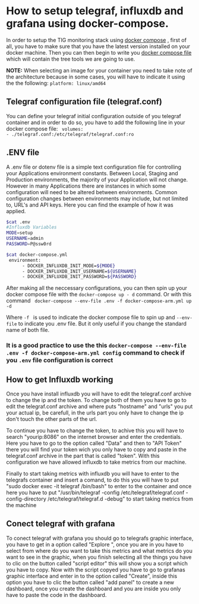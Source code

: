 # How to setup telegraf, influxdb and grafana using docker-compose.
In order to setup the TIG monitoring stack using [ docker compose](https://docs.docker.com/compose/install/ "docker-compose") , first of all, you have to make sure that you have the latest version installed on your docker machine. Then you can then begin to write you [docker compose file](https://github.com/Osaschrist/TIG-stack/blob/main/docker-compose-arm.yml "docker compose file for arm architecture") which will contain the tree tools we are going to use.

**NOTE:** When selecting an image for your container you need to take note of the architecture because in some cases, you will have to indicate it using the the following:
 `platform: linux/amd64`

## Telegraf configuration file (telegraf.conf)
You can define your telegraf initial configuration outside of you telegraf container and in order to do so, you have to add the following line in your docker compose file:
` volumes:`</br>
      `- ./telegraf.conf:/etc/telegraf/telegraf.conf:ro` <br>
## .ENV file
A .env file or dotenv file is a simple text configuration file for controlling your Applications environment constants. Between Local, Staging and Production environments, the majority of your Application will not change. However in many Applications there are instances in which some configuration will need to be altered between environments. Common configuration changes between environments may include, but not limited to, URL's and API keys. Here you can find the example of how it was applied.

```bash
$cat .env
#Influxdb Variables
MODE=setup
USERNAME=admin
PASSWORD=P@ssw0rd
```
```bash
$cat docker-compose.yml
 environment:
      - DOCKER_INFLUXDB_INIT_MODE=${MODE}
      - DOCKER_INFLUXDB_INIT_USERNAME=${USERNAME}
      - DOCKER_INFLUXDB_INIT_PASSWORD=${PASSWORD}
```
After making all the neccessary configurations, you can then spin up your docker compose file with the `docker-compose up - d` command.
 Or with this command ` docker-compose --env-file .env -f docker-compose-arm.yml up -d` <br/>

 Where `-f ` is used to indicate the docker compose file to spin up and `--env-file` to indicate you .env file. But it only useful if you change the standard name of both file.

 ### **It is a good practice to use the this `docker-compose --env-file .env -f docker-compose-arm.yml config` command to check if you `.env` file configuration is correct**
 
## How to get Influxdb working

Once you have install influxdb you will have to edit the telegraf.conf archive to change the ip and the token.
To change both of them you have to go to edit the telegraf.conf archive and where puts "hostname" and "urls" you put
your actual ip, be carefull, in the urls part you only have to change the ip don't touch the other parts of the url.

To continue you have to change the token, to achive this you will have to search "yourip:8086" on the internet browser and
enter the credentials. Here you have to go to the option called "Data" and then to "API Token" there you will find your
token wich you only have to copy and paste in the telegraf.conf archive in the part that is called "token". With this
configuration we have allowed influxdb to take metrics from our machine.

Finally to start taking metrics with influxdb you will have to enter to the telegrafs container and insert a comand,
to do this you will have to put "sudo docker exec -it telegraf /bin/bash" to enter to the container and once here you
have to put "/usr/bin/telegraf -config /etc/telegraf/telegraf.conf -config-directory /etc/telegraf/telegraf.d -debug"
to start taking metrics from the machine


## Conect telegraf with grafana

To conect telegraf with grafana you should go to telegrafs graphic interface, you have to get in a option called "Explore
", once you are in you have to select from where do you want to take this metrics and what metrics do you want to see
in the graphic, when you finish selecting all the things you have to clic on the button called "script editor" this will
show you a script which you have to copy. Now with the script copyed you have to go to grafanas graphic interface and
enter in to the option called "Create", inside this option you have to clic the button called "add panel" to create a
new dashboard, once you create the dashboard and you are inside you only have to paste the code in the dashboard.

